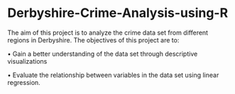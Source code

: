 # Derbyshire-Crime-Analysis-using-R

The aim of this project is to analyze the crime data set from different regions in Derbyshire. The objectives of this project are to: 

• Gain a better understanding of the data set through descriptive visualizations 

• Evaluate the relationship between variables in the data set using linear regression.
